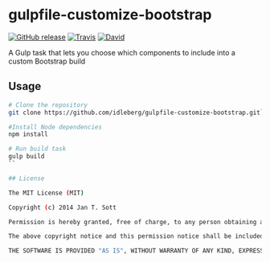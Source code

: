 # gulpfile-customize-bootstrap

[![GitHub release](https://img.shields.io/github/release/idleberg/gulpfile-customize-bootstrap.svg?style=flat-square)](https://github.com/idleberg/gulpfile-customize-bootstrap/releases)
[![Travis](https://img.shields.io/travis/idleberg/gulpfile-customize-bootstrap.svg?style=flat-square)](https://travis-ci.org/idleberg/gulpfile-customize-bootstrap)
[![David](https://img.shields.io/david/idleberg/gulpfile-customize-bootstrap.svg?style=flat-square)](https://david-dm.org/idleberg/gulpfile-customize-bootstrap)

A Gulp task that lets you choose which components to include into a custom Bootstrap build

## Usage

```bash
# Clone the repository
git clone https://github.com/idleberg/gulpfile-customize-bootstrap.git`

#Install Node dependencies
npm install

# Run build task
gulp build
``

## License

The MIT License (MIT)

Copyright (c) 2014 Jan T. Sott

Permission is hereby granted, free of charge, to any person obtaining a copy of this software and associated documentation files (the "Software"), to deal in the Software without restriction, including without limitation the rights to use, copy, modify, merge, publish, distribute, sublicense, and/or sell copies of the Software, and to permit persons to whom the Software is furnished to do so, subject to the following conditions:

The above copyright notice and this permission notice shall be included in all copies or substantial portions of the Software.

THE SOFTWARE IS PROVIDED "AS IS", WITHOUT WARRANTY OF ANY KIND, EXPRESS OR IMPLIED, INCLUDING BUT NOT LIMITED TO THE WARRANTIES OF MERCHANTABILITY, FITNESS FOR A PARTICULAR PURPOSE AND NONINFRINGEMENT. IN NO EVENT SHALL THE AUTHORS OR COPYRIGHT HOLDERS BE LIABLE FOR ANY CLAIM, DAMAGES OR OTHER LIABILITY, WHETHER IN AN ACTION OF CONTRACT, TORT OR OTHERWISE, ARISING FROM, OUT OF OR IN CONNECTION WITH THE SOFTWARE OR THE USE OR OTHER DEALINGS IN THE SOFTWARE.